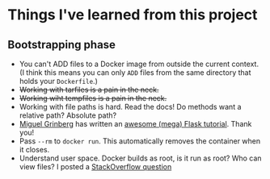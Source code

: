 # Things I've learned from this project

## Bootstrapping phase
- You can't ADD files to a Docker image from outside the current context. (I think this means you can only `ADD` files from the same directory that holds your `Dockerfile`.)
- ~~Working with tarfiles is a pain in the neck.~~
- ~~Working wiht tempfiles is a pain in the neck.~~ 
- Working with file paths is hard. Read the docs! Do methods want a relative path? Absolute path?
- [Miguel Grinberg](https://blog.miguelgrinberg.com/post/about-me) has written an [awesome (mega) Flask tutorial](https://blog.miguelgrinberg.com/post/the-flask-mega-tutorial-part-i-hello-world). Thank you!
- Pass `--rm` to `docker run`. This automatically removes the container when it closes.
- Understand user space. Docker builds as root, is it run as root? Who can view files? I posted a [StackOverflow question](https://stackoverflow.com/questions/60595037/using-flask-send-from-directory-from-a-docker-container-returns-an-empty-tar-gz)